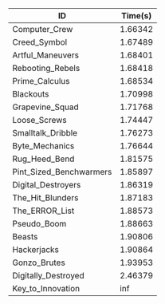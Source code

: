 |ID|Time(s)|
|-|-|
|Computer_Crew|1.66342|
|Creed_Symbol|1.67489|
|Artful_Maneuvers|1.68401|
|Rebooting_Rebels|1.68418|
|Prime_Calculus|1.68534|
|Blackouts|1.70998|
|Grapevine_Squad|1.71768|
|Loose_Screws|1.74447|
|Smalltalk_Dribble|1.76273|
|Byte_Mechanics|1.76644|
|Rug_Heed_Bend|1.81575|
|Pint_Sized_Benchwarmers|1.85897|
|Digital_Destroyers|1.86319|
|The_Hit_Blunders|1.87183|
|The_ERROR_List|1.88573|
|Pseudo_Boom|1.88663|
|Beasts|1.90806|
|Hackerjacks|1.90864|
|Gonzo_Brutes|1.93953|
|Digitally_Destroyed|2.46379|
|Key_to_Innovation|inf|
